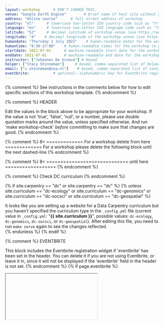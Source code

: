 ```yaml
---
layout: workshop      # DON'T CHANGE THIS.
venue: "Google Earth Engine"        # brief name of host site without address 
address: "Online course"      # full street address of workshop 
country: "nl"      # lowercase two-letter ISO country code such as "fr" (see https://en.wikipedia.org/wiki/ISO_3166-1#Current_codes)
language: "en"     # lowercase two-letter ISO language code such as "fr" (see https://en.wikipedia.org/wiki/List_of_ISO_639-1_codes)
latitude: "52"     # decimal latitude of workshop venue (use https://www.latlong.net/)
longitude: "4"    # decimal longitude of the workshop venue (use https://www.latlong.net)
humandate: "Thursday 1 July 2021"    # human-readable dates for the workshop (e.g., "Feb 17-18, 2020")
humantime: "9:30-17:00"    # human-readable times for the workshop (e.g., "9:00 am - 4:30 pm")
startdate: 2021-07-01      # machine-readable start date for the workshop in YYYY-MM-DD format like 2015-01-01
enddate: 2021-07-01        # machine-readable end date for the workshop in YYYY-MM-DD format like 2015-01-02
instructor: ["Johannes De Groeve"] # boxed
helper: ["Stacy Shinneman"]     # boxed, comma-separated list of helpers' names, like ["Marlyn Wescoff", "Fran Bilas", "Ruth Lichterman"]
email: ["s.shinneman@uva.nl"]    # boxed, comma-separated list of contact email addresses for the host
eventbrite:           # optional: alphanumeric key for Eventbrite registration, e.g., "1234567890AB" (if Eventbrite is being used)
---
```


{% comment %} See instructions in the comments below for how to edit specific sections of this workshop template. {% endcomment %}

{% comment %}
HEADER

Edit the values in the block above to be appropriate for your workshop.
If the value is not 'true', 'false', 'null', or a number, please use
double quotation marks around the value, unless specified otherwise.
And run 'make workshop-check' *before* committing to make sure that changes are good.
{% endcomment %}


{% comment %}
8< ============= For a workshop delete from here =============
For a workshop please delete the following block until the next dashed-line
{% endcomment %}

{% comment %}
8< ============================= until here ==================
{% endcomment %}


{% comment %}
Check DC curriculum
{% endcomment %}

{% if site.carpentry == "dc" or site.carpentry == "dc" %}
{% unless site.curriculum == "dc-ecology" or site.curriculum == "dc-genomics" or site.curriculum == "dc-socsci" or site.curriculum == "dc-geospatial" %}
<div class="alert alert-warning">
It looks like you are setting up a website for a Data Carpentry curriculum but you haven't specified the curriculum type in the <code>_config.yml</code> file (current value in <code>_config.yml</code>: "<strong>{{ site.curriculum }}</strong>", possible values: <code>dc-ecology</code>, <code>dc-genomics</code>, <code>dc-socsci</code>, or <code>dc-geospatial</code>). After editing this file, you need to run <code>make serve</code> again to see the changes reflected.
</div>
{% endunless %}
{% endif %}

{% comment %}
EVENTBRITE

This block includes the Eventbrite registration widget if
'eventbrite' has been set in the header.  You can delete it if you
are not using Eventbrite, or leave it in, since it will not be
displayed if the 'eventbrite' field in the header is not set.
{% endcomment %}
{% if page.eventbrite %}
<iframe
</iframe>
{% endif %}


<h2 id="general">General Information</h2>

{% comment %}
INTRODUCTION

Edit the general explanatory paragraph below if you want to change
the pitch.
{% endcomment %}
{% if site.carpentry == "swc" %}
{% include swc/intro.html %}
{% elsif site.carpentry == "dc" %}
{% include dc/intro.html %}
{% elsif site.carpentry == "lc" %}
{% include lc/intro.html %}
{% endif %}

{% comment %}
AUDIENCE

Explain who your audience is.  (In particular, tell readers if the
workshop is only open to people from a particular institution.
{% endcomment %}
{% if site.carpentry == "swc" %}
{% include swc/who.html %}
{% elsif site.carpentry == "dc" %}
{% include dc/who.html %}
{% elsif site.carpentry == "lc" %}
{% include lc/who.html %}
{% endif %}

{% comment %}
LOCATION

This block displays the address and links to maps showing directions
if the latitude and longitude of the workshop have been set.  You
can use https://itouchmap.com/latlong.html to find the lat/long of an
address.
{% endcomment %}

<p id="rooms">
  <strong>Online course:</strong> We will meet using Zoom. Each session will begin in the main room with a short presentation by the instructor to help you get started with the module. Participants will then go to breakout rooms to work together on the module in groups of 2-3. Instructors and helpers will be available at all times for questions and problem solving. Like other Carpentries workshops, you will be learning by "coding along". To do this, you will need to have both the window for R and the window for the Zoom video conference client open. In order to see both at once, we recommend using one of the following set up options: 1) two monitors, 2) two devices, or 3) divide your screen. This <a href="https://carpentries.org/blog/2020/06/online-workshop-logistics-and_screen-layouts/">blog post</a> includes detailed information on how to set up your screen to follow along during the workshop.

{% comment %}
DATE

This block displays the date and links to Google Calendar.
{% endcomment %}
{% if page.humandate %}
<p id="when">
  <strong>When:</strong>
  {{page.humandate}}.
  {% include workshop_calendar.html %}
</p>
{% endif %}

{% comment %}
ACCESSIBILITY

Modify the block below if there are any barriers to accessibility or
special instructions.
{% endcomment %}
<p id="accessibility">
  <strong>Accessibility:</strong> We are committed to making this workshop
  accessible to everybody. If we can help making learning easier for
  you, please get in touch (using contact details below) and we will
  try our best to help.
</p>

{% comment %}
CONTACT EMAIL ADDRESS

Display the contact email address set in the configuration file.
{% endcomment %}
<p id="contact">
  <strong>Contact</strong>:
  Please email
  {% if page.email %}
  {% for email in page.email %}
  {% if forloop.last and page.email.size > 1 %}
  or
  {% else %}
  {% unless forloop.first %}
  ,
  {% endunless %}
  {% endif %}
  <a href='mailto:{{email}}'>{{email}}</a>
  {% endfor %}
  {% else %}
  to-be-announced
  {% endif %}
  for more information.
</p>

<hr/>

{% comment%}
CODE OF CONDUCT
{% endcomment %}
<h2 id="code-of-conduct">Code of Conduct</h2>

<p>
Everyone who participates in Carpentries activities is required to conform to the <a href="https://docs.carpentries.org/topic_folders/policies/code-of-conduct.html">Code of Conduct</a>.This document also outlines how to report an incident if needed.
</p>

<p class="text-center">
  <a href="https://goo.gl/forms/KoUfO53Za3apOuOK2">
    <button type="button" class="btn btn-info">Report a Code of Conduct Incident</button>
  </a>
</p>
<hr/>


{% comment %}
Collaborative Notes

If you want to use an Etherpad, go to

http://pad.carpentries.org/YYYY-MM-DD-site

where 'YYYY-MM-DD-site' is the identifier for your workshop,
e.g., '2015-06-10-esu'.
{% endcomment %}
{% if page.collaborative_notes %}
<h2 id="collaborative_notes">Collaborative Notes</h2>

<p>
We will use this <a href="{{page.collaborative_notes}}">collaborative document</a> for chatting, taking notes, and sharing URLs and bits of code.
</p>
<hr/>
{% endif %}

<h2>Schedule</h2>

| Topic                                                     | Overview  	| 
|-----------------------------------------------------------|-------------|
| [GEE Access and JavaScript Tips](https://geohackweek.github.io/GoogleEarthEngine/00-access-javascript/) | How do I get an account? What are some JavaScript basics? |
| [Introduction to Google Earth Engine](https://geohackweek.github.io/GoogleEarthEngine/01-introduction/) | What is Google Earth Engine? What are the strengths and limitations of this platform?|
| [Code Editor](https://geohackweek.github.io/GoogleEarthEngine/02-code-editor/) | What are the key features of the online code editor? Where can I go for help while learning GEE? How do I search for and import datasets? How do I create, share and save scripts? |
| [Accessing Satellite Imagery](https://geohackweek.github.io/GoogleEarthEngine/03-load-imagery/)| How do I acquire satellite imagery at regional scales? How can I make image mosaics? How can I use vector data? How do I export images?|
| [Temporal and Spatial Reducers](https://geohackweek.github.io/GoogleEarthEngine/04-reducers/)| How do I aggregate a time series of raster data over a time period? How do I summarize data by vector regions? How do I export tabular data summaries?|
| [Supervised Classification of Satellite Imagery](https://geohackweek.github.io/GoogleEarthEngine/05-classify-imagery/)| What machine learning techniques are available in GEE? How do I perform supervised classification of satellite imagery? How do I assess the accuracy of my classifier? How do I create my own geometries manually?|
| [Time Series](https://geohackweek.github.io/GoogleEarthEngine/06-time-series/)| How do I create a time series for a given location? How can I plot that time series within Google Earth Engine? How do I make that plot interactive?|
| [Wrap-Up](https://geohackweek.github.io/GoogleEarthEngine/07-wrap-up/)| What are the most important GEE resources? Where do I find answers to my questions about GEE? What is happening under the hood in Earth Engine?|


{% comment %}
SCHEDULE

<div class="row">
  <div class="col-md-6">
    <h3>Schedule</h3>
    <table class="table table-striped">
      <tr>
        <td>Morning<br>(9:30-10:15)</td>
        <td><a href="https://datacarpentry.org/organization-geospatial/">Introduction to geospatial concepts and the datasets<br>(Stacy)</a>
        </td>
      </tr>
      <tr>
        <td>Morning<br>(10:15-11:15)</td>
        <td><a href="https://datacarpentry.org/r-raster-vector-geospatial/01-raster-structure/index.html">Intro to raster data<br>(Stacy)</a>
        </td>
      </tr>
      <tr>
        <td>Morning<br>(11:30-12:30)</td>
        <td><a href="https://datacarpentry.org/r-raster-vector-geospatial/02-raster-plot/index.html">Plot raster data<br>(Stacy)</a>
        </td>
      </tr>
      <tr>
        <td>Break</td>
	      <td>  </td>
      </tr>
      <tr>
        <td>Afternoon<br>(13:30-14:30)</td>
        <td><a href="https://datacarpentry.org/r-raster-vector-geospatial/03-raster-reproject-in-r/index.html">Reproject raster data<br>(Johannes)</a>
        </td>
      </tr>
      <tr>
        <td>Afternoon<br>(14:45-17:00)</td>
        <td><a href="https://datacarpentry.org/r-raster-vector-geospatial/04-raster-calculations-in-r/index.html">Raster calculations<br>(Johannes)</a>
        </td>
      </tr>
	 <tr>
        <td>Afternoon<br>(14:45-17:00)</td>
        <td><a href="https://datacarpentry.org/r-raster-vector-geospatial/05-raster-multi-band-in-r/index.html">Work with multi-band rasters<br>(Johannes)</a>
        </td>
      </tr>
    </table>
  </div>
{% endcomment %}
{% comment %}
SYLLABUS

Show what topics will be covered.

1. If your workshop is R rather than Python, remove the comment
around that section and put a comment around the Python section.
2. Some workshops will delete SQL.
3. Please make sure the list of topics is synchronized with what you
intend to teach.
4. You may need to move the div's with class="col-md-6" around inside
the div's with class="row" to balance the multi-column layout.

This is one of the places where people frequently make mistakes, so
please preview your site before committing, and make sure to run
'tools/check' as well.
{% endcomment %}
<h2 id="syllabus">Syllabus</h2>

{% if site.carpentry == "swc" %}
{% include swc/syllabus.html %}
{% elsif site.carpentry == "dc" %}
{% include dc/syllabus.html %}
{% elsif site.carpentry == "lc" %}
{% include lc/syllabus.html %}
{% endif %}

<hr/>

{% comment %}
SETUP

Delete irrelevant sections from the setup instructions.  Each
section is inside a 'div' without any classes to make the beginning
and end easier to find.

This is the other place where people frequently make mistakes, so
please preview your site before committing, and make sure to run
'tools/check' as well.
{% endcomment %}

<h2 id="setup">Setup</h2>

<p>
  To participate in a
  {% if site.carpentry == "swc" %}
  Software Carpentry
  {% elsif site.carpentry == "dc" %}
  Data Carpentry
  {% elsif site.carpentry == "lc" %}
  Library Carpentry
  {% endif %}
  workshop,
  you will need access to the software described below.
  In addition, you will need an up-to-date web browser.
</p>
<p>
  We maintain a list of common issues that occur during installation as a reference for instructors
  that may be useful on the
  <a href = "{{site.swc_github}}/workshop-template/wiki/Configuration-Problems-and-Solutions">Configuration Problems and Solutions wiki page</a>.
</p>

{% if site.carpentry == "swc" %}
{% include swc/setup.html %}
{% elsif site.carpentry == "dc" %}
{% include dc/setup.html %}
{% elsif site.carpentry == "lc" %}
{% include lc/setup.html %}
{% endif %}
